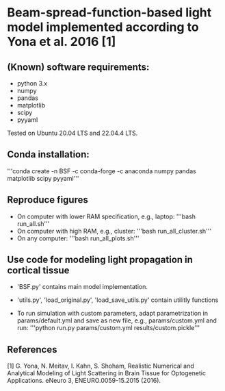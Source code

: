 # Beam-spread-function-based light model implemented according to Yona et al. 2016 [1]

## (Known) software requirements:

* python 3.x
* numpy
* pandas
* matplotlib
* scipy
* pyyaml

Tested on Ubuntu 20.04 LTS and 22.04.4 LTS.

## Conda installation:

'''conda create -n BSF -c conda-forge -c anaconda numpy pandas matplotlib scipy pyyaml'''

## Reproduce figures

* On computer with lower RAM specification, e.g., laptop: '''bash run_all.sh'''
* On computer with high RAM, e.g., cluster: '''bash run_all_cluster.sh'''
* On any computer: '''bash run_all_plots.sh'''

## Use code for modeling light propagation in cortical tissue

* 'BSF.py' contains main model implementation. 

* 'utils.py', 'load_original.py', 'load_save_utils.py' contain utilitly functions

* To run simulation with custom parameters, adapt parametrization in params/default.yml and save as new file, e.g., params/custom.yml and run: '''python run.py params/custom.yml results/custom.pickle'''


## References
[1] G. Yona, N. Meitav, I. Kahn, S. Shoham, Realistic Numerical and Analytical Modeling of Light Scattering in Brain Tissue for Optogenetic Applications. eNeuro 3, ENEURO.0059-15.2015 (2016).
